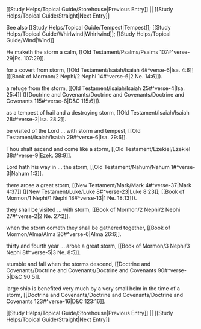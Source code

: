 [[Study Helps/Topical Guide/Storehouse|Previous Entry]]  ||  [[Study Helps/Topical Guide/Straight|Next Entry]]

 See also [[Study Helps/Topical Guide/Tempest|Tempest]]; [[Study Helps/Topical Guide/Whirlwind|Whirlwind]]; [[Study Helps/Topical Guide/Wind|Wind]]

 He maketh the storm a calm, [[Old Testament/Psalms/Psalms 107#^verse-29|Ps. 107:29]].

 for a covert from storm, [[Old Testament/Isaiah/Isaiah 4#^verse-6|Isa. 4:6]] ([[Book of Mormon/2 Nephi/2 Nephi 14#^verse-6|2 Ne. 14:6]]).

 a refuge from the storm, [[Old Testament/Isaiah/Isaiah 25#^verse-4|Isa. 25:4]] ([[Doctrine and Covenants/Doctrine and Covenants/Doctrine and Covenants 115#^verse-6|D&C 115:6]]).

 as a tempest of hail and a destroying storm, [[Old Testament/Isaiah/Isaiah 28#^verse-2|Isa. 28:2]].

 be visited of the Lord ... with storm and tempest, [[Old Testament/Isaiah/Isaiah 29#^verse-6|Isa. 29:6]].

 Thou shalt ascend and come like a storm, [[Old Testament/Ezekiel/Ezekiel 38#^verse-9|Ezek. 38:9]].

 Lord hath his way in ... the storm, [[Old Testament/Nahum/Nahum 1#^verse-3|Nahum 1:3]].

 there arose a great storm, [[New Testament/Mark/Mark 4#^verse-37|Mark 4:37]] ([[New Testament/Luke/Luke 8#^verse-23|Luke 8:23]]; [[Book of Mormon/1 Nephi/1 Nephi 18#^verse-13|1 Ne. 18:13]]).

 they shall be visited ... with storm, [[Book of Mormon/2 Nephi/2 Nephi 27#^verse-2|2 Ne. 27:2]].

 when the storm cometh they shall be gathered together, [[Book of Mormon/Alma/Alma 26#^verse-6|Alma 26:6]].

 thirty and fourth year ... arose a great storm, [[Book of Mormon/3 Nephi/3 Nephi 8#^verse-5|3 Ne. 8:5]].

 stumble and fall when the storms descend, [[Doctrine and Covenants/Doctrine and Covenants/Doctrine and Covenants 90#^verse-5|D&C 90:5]].

 large ship is benefited very much by a very small helm in the time of a storm, [[Doctrine and Covenants/Doctrine and Covenants/Doctrine and Covenants 123#^verse-16|D&C 123:16]].

[[Study Helps/Topical Guide/Storehouse|Previous Entry]]  ||  [[Study Helps/Topical Guide/Straight|Next Entry]]